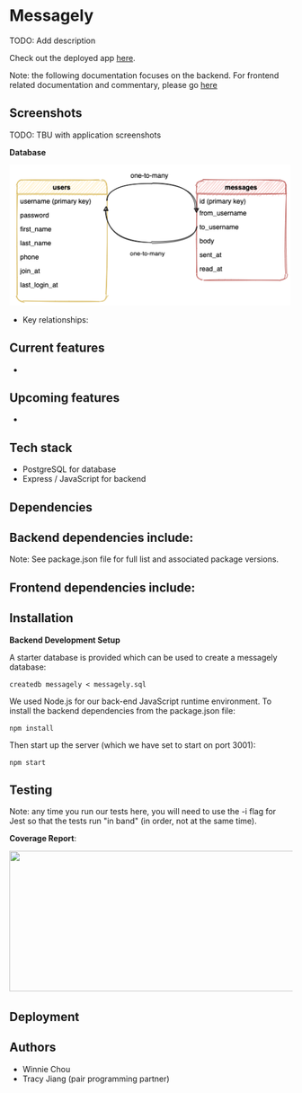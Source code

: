 # Messagely

TODO: Add description

Check out the deployed app <a href="">here</a>.

Note: the following documentation focuses on the backend. For frontend related documentation and commentary, please go <a href="">here</a> 

## Screenshots

TODO: TBU with application screenshots

**Database**

<img src="/static/images/database-er-diagram.png" width="500" height="250">

- Key relationships:


## Current features
- 

## Upcoming features
- 

## Tech stack
- PostgreSQL for database
- Express / JavaScript for backend

## Dependencies
**Backend dependencies** include:
- 

Note: See package.json file for full list and associated package versions.

**Frontend dependencies** include:
- 

## Installation
**Backend Development Setup**

A starter database is provided which can be used to create a messagely database:
```console
createdb messagely < messagely.sql
```

We used Node.js for our back-end JavaScript runtime environment. To install the backend dependencies from the package.json file:
```console
npm install
```

Then start up the server (which we have set to start on port 3001):
```console
npm start
```

## Testing

Note: any time you run our tests here, you will need to use the -i flag for Jest so that the tests run "in band" (in order, not at the same time).

**Coverage Report**:

<img src="" width="600" height="250">


## Deployment


## Authors
- Winnie Chou
- Tracy Jiang (pair programming partner)
